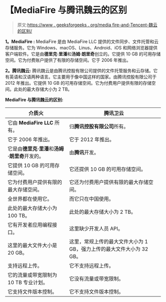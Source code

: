 # 【MediaFire 与腾讯魏云的区别

> 原文:[https://www . geeksforgeeks . org/media fire-and-Tencent-魏云的区别/](https://www.geeksforgeeks.org/difference-between-mediafire-and-tencent-weiyun/)

**1。MediaFire :**
MediaFire 是由 MediaFire LLC 提供的文件同步、文件托管和云存储服务。它为 Windows、macOS、Linus、Android、iOS 和网络浏览器提供客户端软件。它是由**德里克·里潘**和**汤姆·朗里奇**创立的。它提供 10 GB 的可用存储空间。它为付费账户提供了有限的存储空间。它于 2006 年推出。

**2。腾讯魏云:**
腾讯魏云是由腾讯控股有限公司提供的文件托管服务和云存储。它有英语和汉语两种语言。它主要用于像中国这样的国家。由腾讯控股有限公司于 2012 年推出。它提供 10 GB 的可用存储空间。它为付费用户提供有限的存储空间。此处的最大存储大小为 2 TB。

**MediaFire 与腾讯魏云的区别:**

<center>

| 介质火 | 腾讯卫云 |
| --- | --- |
| 它由 **MediaFire LLC** 所有。 | 归**腾讯控股有限公司**所有。 |
| 它于 2006 年推出。 | 它于 2012 年推出。 |
| 它是由**德里克·里潘**和**汤姆·朗里奇**开发的。 | 由**腾讯**开发。 |
| 它提供 10 GB 的可用存储空间。 | 它还提供 10 GB 的可用存储空间。 |
| 它为付费用户提供有限的最大存储空间。 | 它还为付费用户提供有限的最大存储空间。 |
| 全世界都在使用它。 | 而它只在中国使用。 |
| 此处的最大存储大小为 100 TB。 | 此处的最大存储大小为 2 TB。 |
| 它有开发者应用编程接口。 | 这里缺少开发人员 API。 |
| 这里的最大文件大小是 20 GB。 | 这里，常规上传的最大文件大小为 1 GB，强力上传的最大文件大小为 32 GB。 |
| 支持远程上传。 | 它不支持远程上传。 |
| 它的流量或带宽限制为 10 TB 专业计划。 | 它没有流量或带宽限制。 |
| 它支持文件版本控制。 | 它不支持文件版本控制。 |

</center>